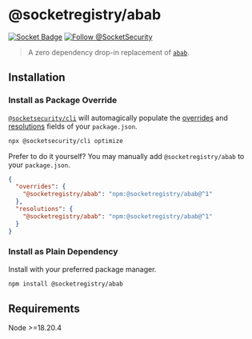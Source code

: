 # @socketregistry/abab

[![Socket Badge](https://socket.dev/api/badge/npm/package/@socketregistry/abab)](https://socket.dev/npm/package/@socketregistry/abab)
[![Follow @SocketSecurity](https://img.shields.io/twitter/follow/SocketSecurity?style=social)](https://twitter.com/SocketSecurity)

> A zero dependency drop-in replacement of
> [`abab`](https://www.npmjs.com/package/abab).

## Installation

### Install as Package Override

[`@socketsecurity/cli`](https://www.npmjs.com/package/@socketsecurity/cli) will
automagically populate the
[overrides](https://docs.npmjs.com/cli/v9/configuring-npm/package-json#overrides)
and [resolutions](https://yarnpkg.com/configuration/manifest#resolutions) fields
of your `package.json`.

```sh
npx @socketsecurity/cli optimize
```

Prefer to do it yourself? You may manually add `@socketregistry/abab` to your
`package.json`.

```json
{
  "overrides": {
    "@socketregistry/abab": "npm:@socketregistry/abab@^1"
  },
  "resolutions": {
    "@socketregistry/abab": "npm:@socketregistry/abab@^1"
  }
}
```

### Install as Plain Dependency

Install with your preferred package manager.

```sh
npm install @socketregistry/abab
```

## Requirements

Node &gt;=18.20.4
